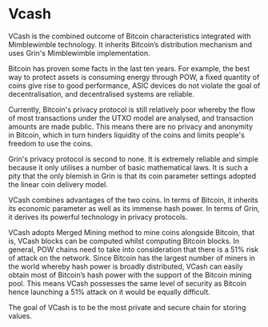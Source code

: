 # Vcash

VCash is the combined outcome of Bitcoin characteristics integrated with Mimblewimble technology. It inherits Bitcoin’s distribution mechanism and uses Grin's Mimblewimble implementation.
                                    
Bitcoin has proven some facts in the last ten years. For example, the best way to protect assets is consuming energy through POW, a fixed quantity of coins give rise to good performance, ASIC devices do not violate the goal of decentralisation, and decentralised systems are reliable.
 
Currently, Bitcoin's privacy protocol is still relatively poor whereby the flow of most transactions under the UTXO model are analysed, and transaction amounts are made public. This means there are no privacy and anonymity in Bitcoin, which in turn hinders liquidity of the coins and limits people's freedom to use the coins.
 
Grin's privacy protocol is second to none. It is extremely reliable and simple because it only utilises a number of basic mathematical laws. It is such a pity that the only blemish in Grin is that its coin parameter settings adopted the linear coin delivery model. 
 
VCash combines advantages of the two coins. In terms of Bitcoin, it inherits its economic parameter as well as its immense hash power. In terms of Grin, it derives its powerful technology in privacy protocols. 
 
VCash adopts Merged Mining method to mine coins alongside Bitcoin, that is, VCash blocks can be computed whilst computing Bitcoin blocks. In general, POW chains need to take into consideration that there is a 51% risk of attack on the network. Since Bitcoin has the largest number of miners in the world whereby hash power is broadly distributed, VCash can easily obtain most of Bitcoin’s hash power with the support of the Bitcoin mining pool. This means VCash possesses the same level of security as Bitcoin hence launching a 51% attack on it would be equally difficult.
 
The goal of VCash is to be the most private and secure chain for storing values.
